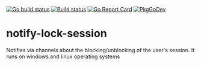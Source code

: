 [![Go build status](https://github.com/Fast-IQ/notify-lock-session/actions/workflows/go.yml/badge.svg?branch=main)](https://github.com/Fast-IQ/notify-lock-session/actions/workflows/go.yml?query=branch%3Amain)
[![Build status](https://ci.appveyor.com/api/projects/status/github/Fast-IQ/notify-lock-session?branch=main&svg=true)](https://ci.appveyor.com/project/Fast-IQ/notify-lock-session)
[![Go Report Card](https://goreportcard.com/badge/github.com/Fast-IQ/notify-lock-session)](https://goreportcard.com/report/github.com/Fast-IQ/notify-lock-session)
[![PkgGoDev](https://pkg.go.dev/badge/github.com/Fast-IQ/notify-lock-session)](https://pkg.go.dev/github.com/Fast-IQ/notify-lock-session)


# notify-lock-session
Notifies via channels about the blocking/unblocking of the user's session. It runs on windows and linux operating systems
